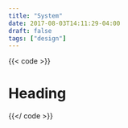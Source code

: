 ```yaml
---
title: "System"
date: 2017-08-03T14:11:29-04:00
draft: false
tags: ["design"]
---
```


{{< code >}}<h1>Heading</h1>{{</ code >}}